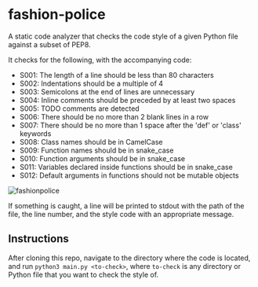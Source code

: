 # fashion-police
A static code analyzer that checks the code style of a given Python file against a subset of PEP8.

It checks for the following, with the accompanying code:
- S001: The length of a line should be less than 80 characters
- S002: Indentations should be a multiple of 4 
- S003: Semicolons at the end of lines are unnecessary
- S004: Inline comments should be preceded by at least two spaces
- S005: TODO comments are detected
- S006: There should be no more than 2 blank lines in a row
- S007: There should be no more than 1 space after the 'def' or 'class' keywords
- S008: Class names should be in CamelCase
- S009: Function names should be in snake_case
- S010: Function arguments should be in snake_case
- S011: Variables declared inside functions should be in snake_case
- S012: Default arguments in functions should not be mutable objects

![fashionpolice](https://media.giphy.com/media/nzDKWl7WenT7o1bCdk/giphy.gif)

If something is caught, a line will be printed to stdout with the path of the file, the line number, and the style code with an appropriate message.

## Instructions
After cloning this repo, navigate to the directory where the code is located, and run `python3 main.py <to-check>`, where `to-check` is any directory or Python file that you want to check the style of.
